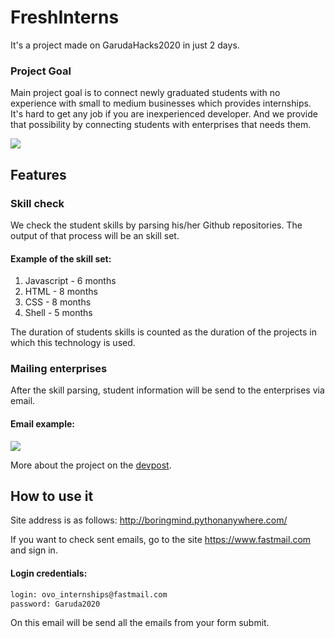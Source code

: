 # FreshInterns
It's a project made on GarudaHacks2020 in just 2 days.

### Project Goal
Main project goal is to connect newly graduated students with no experience with small to medium businesses which provides internships. It's hard to get any job if you are inexperienced developer. And we provide that possibility by connecting students with enterprises that needs them.

![](https://challengepost-s3-challengepost.netdna-ssl.com/photos/production/software_photos/001/183/773/datas/original.png)

## Features
### Skill check
We check the student skills by parsing his/her Github repositories. The output of that process will be an skill set.

#### Example of the skill set:
1. Javascript - 6 months
1. HTML - 8 months
1. CSS - 8 months
1. Shell - 5 months

The duration of students skills is counted as the duration of the projects in which this technology is used.

### Mailing enterprises

After the skill parsing, student information will be send to the enterprises via email.

#### Email example:

![](https://challengepost-s3-challengepost.netdna-ssl.com/photos/production/software_photos/001/183/774/datas/original.png)

More about the project on the [devpost](https://devpost.com/software/freshinterns).

## How to use it

Site address is as follows: http://boringmind.pythonanywhere.com/

If you want to check sent emails, go to the site https://www.fastmail.com and sign in.
#### Login credentials:
```bash
login: ovo_internships@fastmail.com
password: Garuda2020
```

On this email will be send all the emails from your form submit.
